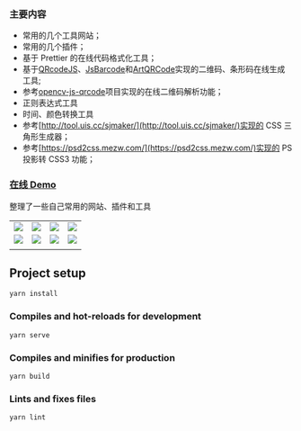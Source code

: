 ### 主要内容

- 常用的几个工具网站；
- 常用的几个插件；
- 基于 Prettier 的在线代码格式化工具；
- 基于[QRcodeJS](https://github.com/davidshimjs/qrcodejs)、[JsBarcode](https://github.com/lindell/JsBarcode)和[ArtQRCode](https://github.com/252860883/ArtQRCode)实现的二维码、条形码在线生成工具;
- 参考[opencv-js-qrcode](https://github.com/leidenglai/opencv-js-qrcode)项目实现的在线二维码解析功能；
- 正则表达式工具
- 时间、颜色转换工具
- 参考[http://tool.uis.cc/sjmaker/](http://tool.uis.cc/sjmaker/)实现的 CSS 三角形生成器；
- 参考[https://psd2css.mezw.com/](https://psd2css.mezw.com/)实现的 PS 投影转 CSS3 功能；

### [在线 Demo](https://fee-ing.github.io/Fee-notes/#/)

整理了一些自己常用的网站、插件和工具

|||||
|--|--|--|--|
| <img src="https://github.com/Fee-ing/previewImages/blob/master/Fee-notes/1.png"> | <img src="https://github.com/Fee-ing/previewImages/blob/master/Fee-notes/2.png"> | <img src="https://github.com/Fee-ing/previewImages/blob/master/Fee-notes/3.png"> | <img src="https://github.com/Fee-ing/previewImages/blob/master/Fee-notes/4.png"> |
| <img src="https://github.com/Fee-ing/previewImages/blob/master/Fee-notes/5.png"> | <img src="https://github.com/Fee-ing/previewImages/blob/master/Fee-notes/8.png"> | <img src="https://github.com/Fee-ing/previewImages/blob/master/Fee-notes/6.png"> | <img src="https://github.com/Fee-ing/previewImages/blob/master/Fee-notes/7.png"> |
|||||

## Project setup

```
yarn install
```

### Compiles and hot-reloads for development

```
yarn serve
```

### Compiles and minifies for production

```
yarn build
```

### Lints and fixes files

```
yarn lint
```
